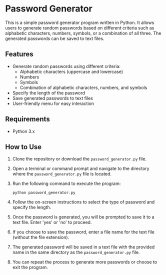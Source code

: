 # Password Generator

This is a simple password generator program written in Python. It allows users to generate random passwords based on different criteria such as alphabetic characters, numbers, symbols, or a combination of all three. The generated passwords can be saved to text files.

## Features

- Generate random passwords using different criteria:
  - Alphabetic characters (uppercase and lowercase)
  - Numbers
  - Symbols
  - Combination of alphabetic characters, numbers, and symbols
- Specify the length of the password
- Save generated passwords to text files
- User-friendly menu for easy interaction

## Requirements

- Python 3.x

## How to Use

1. Clone the repository or download the `password_generator.py` file.

2. Open a terminal or command prompt and navigate to the directory where the `password_generator.py` file is located.

3. Run the following command to execute the program:

   ```shell
   python password_generator.py
   ```

4. Follow the on-screen instructions to select the type of password and specify the length.

5. Once the password is generated, you will be prompted to save it to a text file. Enter 'yes' or 'no' to proceed.

6. If you choose to save the password, enter a file name for the text file (without the file extension).

7. The generated password will be saved in a text file with the provided name in the same directory as the `password_generator.py` file.

8. You can repeat the process to generate more passwords or choose to exit the program.

